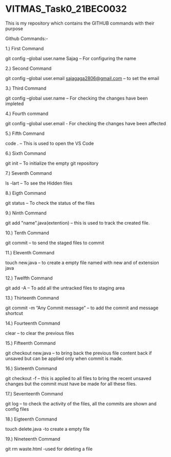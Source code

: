 # VITMAS_Task0_21BEC0032
This is my repository which contains the GITHUB commands with their purpose

Github Commands:-

1.) First Command

git config –global user.name Sajag – For configuring the name 

2.) Second Command
	
git config –global user.email sajagaga2806@gmail.com – to set the email 

3.) Third Command

git config –global user.name – For checking the changes have been impleted

4.) Fourth command

git config –global user.email - For checking the changes have been affected

5.) Fifth Command

code . – This is used to open the VS Code

6.) Sixth Command

git init –  To initialize the empty git repository 

7.) Seventh Command

ls -lart – To see the Hidden files

8.) Eigth Command

git status – To check the status of the files 

9.) Ninth Command

git add "name".java(extention) – this is used to track the created file.

10.) Tenth Command

git commit – to send the staged files to commit

11.) Eleventh Command
	
touch new.java – to create a empty file named with new and of extension java
 
12.) Twelfth Command
 
git add -A – To add all the untracked files to staging area
 
13.) Thirteenth Command

git commit -m “Any Commit message” – to add the commit and message shortcut

14.) Fourteenth Command

clear – to clear the previous files

15.) Fifteenth Command
  
git checkout new.java – to bring back the previous file content back if unsaved but can be applied only when commit is made.

16.) Sixteenth Command

git checkout -f – this is applied to all files to bring the recent unsaved changes but the commit must have be made for all these files.

17.) Seventeenth Command

git log – to check the activity of the files, all the commits are shown and config files

18.) Eigteenth Command

touch delete.java -to create a empty file

19.) Nineteenth Command

git rm waste.html -used for deleting a file 


